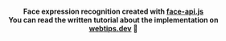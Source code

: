 <h4 align="center">
    Face expression recognition created with <a href="https://github.com/justadudewhohacks/face-api.js">face-api.js</a><br />
    You can read the written tutorial about the implementation on <strong><a href="https://www.webtips.dev/how-to-easily-add-emotion-detection-to-your-app-with-face-api-js">webtips.dev</a></strong> 🤖
</h4>
